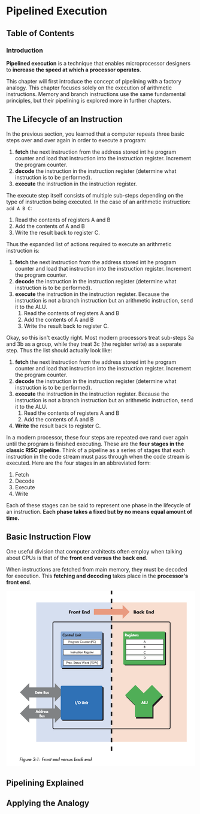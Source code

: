 # Pipelined Execution

## Table of Contents

### Introduction

**Pipelined execution** is a technique that enables microprocessor designers to **increase the speed at which a processor operates**.

This chapter will first introduce the concept of pipelining with a factory analogy. This chapter focuses solely on the execution of arithmetic instructions. Memory and branch instructions use the same fundamental principles, but their pipelining is explored more in further chapters.

## The Lifecycle of an Instruction

In the previous section, you learned that a computer repeats three basic steps over and over again in order to execute a program:

1. **fetch** the next instruction from the address stored int he program counter and load that instruction into the instruction register. Increment the program counter.
2. **decode** the instruction in the instruction register (determine what instruction is to be performed).
3. **execute** the instruction in the instruction register.

The execute step itself consists of multiple sub-steps depending on the type of instruction being executed. In the case of an arithmetic instruction: `add A B C`:

1. Read the contents of registers A and B
2. Add the contents of A and B
3. Write the result back to register C.

Thus the expanded list of actions required to execute an arithmetic instruction is:

1. **fetch** the next instruction from the address stored int he program counter and load that instruction into the instruction register. Increment the program counter.
2. **decode** the instruction in the instruction register (determine what instruction is to be performed).
3. **execute** the instruction in the instruction register. Because the instruction is not a branch instruction but an arithmetic instruction, send it to the ALU.
    1. Read the contents of registers A and B
    2. Add the contents of A and B
    3. Write the result back to register C. 

Okay, so this isn't exactly right. Most modern processors treat sub-steps 3a and 3b as a group, while they treat 3c (the register write) as a separate step. Thus the list should actually look like:

1. **fetch** the next instruction from the address stored int he program counter and load that instruction into the instruction register. Increment the program counter.
2. **decode** the instruction in the instruction register (determine what instruction is to be performed).
3. **execute** the instruction in the instruction register. Because the instruction is not a branch instruction but an arithmetic instruction, send it to the ALU.
    1. Read the contents of registers A and B
    2. Add the contents of A and B
4. **Write** the result back to register C. 

In a modern processor, these four steps are repeated ove rand over again until the program is finished executing. These are the **four stages in the classic RISC pipeline**. Think of a pipeline as a series of stages that each instruction in the code stream must pass through when the code stream is executed. Here are the four stages in an abbreviated form:

1. Fetch
2. Decode
3. Execute
4. Write

Each of these stages can be said to represent one phase in the lifecycle of an instruction. **Each phase takes a fixed but by no means equal amount of time.**

## Basic Instruction Flow

One useful division that computer architects often employ when talking about CPUs is that of the **front end versus the back end**. 

When instructions are fetched from main memory, they must be decoded for execution. This **fetching and decoding** takes place in the **processor's front end**. 

<img src="image/3_1.png">

## Pipelining Explained

## Applying the Analogy